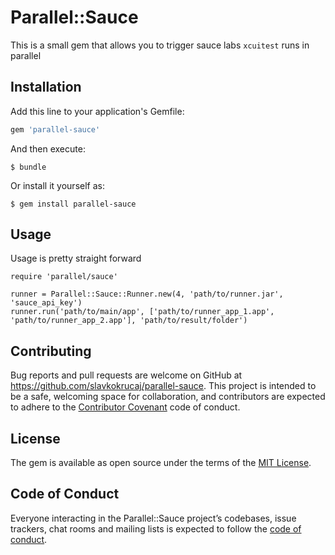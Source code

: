 # Parallel::Sauce

This is a small gem that allows you to trigger sauce labs `xcuitest` runs in parallel 

## Installation

Add this line to your application's Gemfile:

```ruby
gem 'parallel-sauce'
```

And then execute:

    $ bundle

Or install it yourself as:

    $ gem install parallel-sauce

## Usage

Usage is pretty straight forward
    
    require 'parallel/sauce'
    
    runner = Parallel::Sauce::Runner.new(4, 'path/to/runner.jar', 'sauce_api_key')
    runner.run('path/to/main/app', ['path/to/runner_app_1.app', 'path/to/runner_app_2.app'], 'path/to/result/folder')
## Contributing

Bug reports and pull requests are welcome on GitHub at https://github.com/slavkokrucaj/parallel-sauce. This project is intended to be a safe, welcoming space for collaboration, and contributors are expected to adhere to the [Contributor Covenant](http://contributor-covenant.org) code of conduct.

## License

The gem is available as open source under the terms of the [MIT License](https://opensource.org/licenses/MIT).

## Code of Conduct

Everyone interacting in the Parallel::Sauce project’s codebases, issue trackers, chat rooms and mailing lists is expected to follow the [code of conduct](https://github.com/slavkokrucaj/parallel-sauce/blob/master/CODE_OF_CONDUCT.md).
